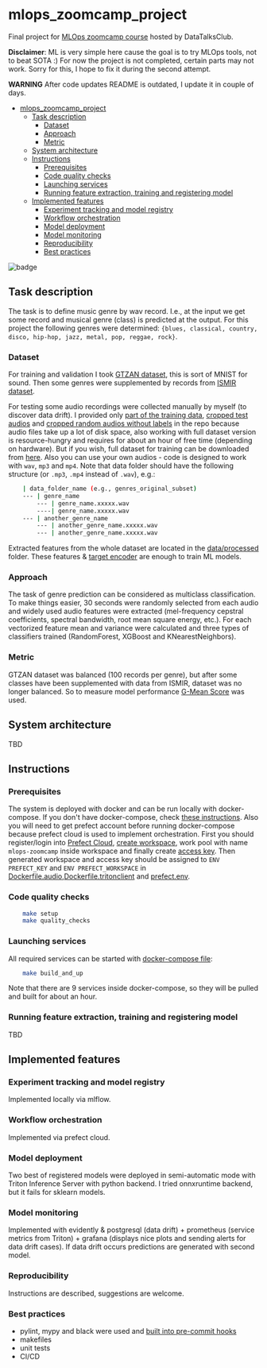 # mlops_zoomcamp_project

Final project for [MLOps zoomcamp course](https://github.com/DataTalksClub/mlops-zoomcamp) hosted by DataTalksClub.

**Disclaimer**: ML is very simple here cause the goal is to try MLOps tools, not to beat SOTA :) For now the project is not completed, certain parts may not work. Sorry for this, I hope to fix it during the second attempt.

**WARNING** After code updates README is outdated, I update it in couple of days.
<!-- TOC -->

- [mlops\_zoomcamp\_project](#mlops_zoomcamp_project)
  - [Task description](#task-description)
    - [Dataset](#dataset)
    - [Approach](#approach)
    - [Metric](#metric)
  - [System architecture](#system-architecture)
  - [Instructions](#instructions)
    - [Prerequisites](#prerequisites)
    - [Code quality checks](#code-quality-checks)
    - [Launching services](#launching-services)
    - [Running feature extraction, training and registering model](#running-feature-extraction-training-and-registering-model)
  - [Implemented features](#implemented-features)
    - [Experiment tracking and model registry](#experiment-tracking-and-model-registry)
    - [Workflow orchestration](#workflow-orchestration)
    - [Model deployment](#model-deployment)
    - [Model monitoring](#model-monitoring)
    - [Reproducibility](#reproducibility)
    - [Best practices](#best-practices)

<!-- /TOC -->

![badge](https://img.shields.io/endpoint?url=https://gist.githubusercontent.com/ayeffkay/c1336d0706263813a2eabbb344302bc1/raw/codecov.json)

## Task description

The task is to define music genre by wav record. I.e., at the input we get some record and musical genre (class) is predicted at the output. For this project the following genres were determined: `{blues, classical, country, disco, hip-hop, jazz, metal, pop, reggae, rock}`.

### Dataset

For training and validation I took [GTZAN dataset](https://www.kaggle.com/datasets/andradaolteanu/gtzan-dataset-music-genre-classification), this is sort of MNIST for sound. Then some genres were supplemented by records from [ISMIR dataset](https://www.upf.edu/web/mtg/ismir2004-genre).

For testing some audio recordings were collected manually by myself (to discover data drift). I provided only [part of the training data](data/raw/genres_original_subset), [cropped test audios](data/raw/genres_original_eval) and [cropped random audios without labels](data/raw/random_data_cut/) in the repo because audio files take up a lot of disk space, also working with full dataset version is resource-hungry and requires for about an hour of free time (depending on hardware). But if you wish, full dataset for training can be downloaded from [here](https://drive.google.com/file/d/1sPptNqohrdEEvsABLGuTRmnFakVuk3SW/view?usp=sharing). Also you can use your own audios - code is designed to work with `wav`, `mp3` and `mp4`. Note that data folder should have the following structure (or `.mp3`, `.mp4` instead of `.wav`), e.g.:

```bash
    | data_folder_name (e.g., genres_original_subset)
    --- | genre_name
        --- | genre_name.xxxxx.wav
        ----| genre_name.xxxxx.wav
    --- | another_genre_name
        --- | another_genre_name.xxxxx.wav
        --- | another_genre_name.xxxxx.wav
```

Extracted features from the whole dataset are located in the [data/processed](data/processed/) folder. These features & [target encoder](data/processed/target_encoder.pkl) are enough to train ML models.

### Approach

The task of genre prediction can be considered as multiclass classification. To make things easier, 30 seconds were randomly selected from each audio and widely used audio features were extracted (mel-frequency cepstral coefficients, spectral bandwidth, root mean square energy, etc.). For each vectorized feature mean and variance were calculated and three types of classifiers trained (RandomForest, XGBoost and KNearestNeighbors).

### Metric

GTZAN dataset was balanced (100 records per genre), but after some classes have been supplemented with data from ISMIR, dataset was no longer balanced. So to measure model performance [G-Mean Score](http://glemaitre.github.io/imbalanced-learn/generated/imblearn.metrics.geometric_mean_score.html) was used.

## System architecture

TBD

## Instructions

### Prerequisites

The system is deployed with docker and can be run locally with docker-compose. If you don't have docker-compose, check [these instructions](https://docs.docker.com/compose/install/). Also you will need to get prefect account before running docker-compose because prefect cloud is used to implement orchestration. First you should register/login into [Prefect Cloud](https://app.prefect.cloud), [create workspace](https://app.prefect.cloud/workspaces/create), work pool with name `mlops-zoomcamp` inside workspace and finally create [access key](https://app.prefect.cloud/my/api-keys). Then generated workspace and access key should be assigned to `ENV PREFECT_KEY` and `ENV PREFECT_WORKSPACE` in [Dockerfile.audio](dockerfiles/Dockerfile.audio),[Dockerfile.tritonclient](dockerfiles/Dockerfile.tritonclient) and [prefect.env](docker_env/prefect.env).

### Code quality checks

```bash
    make setup
    make quality_checks
```

### Launching services

All required services can be started with [docker-compose file](docker-compose.yaml):

```bash
    make build_and_up
```

Note that there are 9 services inside docker-compose, so they will be pulled and built for about an hour.

### Running feature extraction, training and registering model

TBD

## Implemented features

### Experiment tracking and model registry

Implemented locally via mlflow.

### Workflow orchestration

Implemented via prefect cloud.

### Model deployment

Two best of registered models were deployed in semi-automatic mode with Triton Inference Server with python backend. I tried onnxruntime backend, but it fails for sklearn models.

### Model monitoring

Implemented with evidently & postgresql (data drift) + prometheus (service metrics from Triton) + grafana (displays nice plots and sending alerts for data drift cases). If data drift occurs predictions are generated with second model.

### Reproducibility

Instructions are described, suggestions are welcome.

### Best practices

- pylint, mypy and black were used and [built into pre-commit hooks](.pre-commit-config.yaml)
- makefiles
- unit tests
- CI/CD
